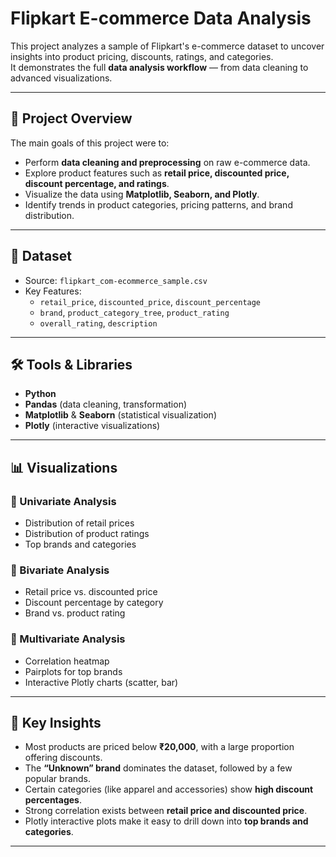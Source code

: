 # Flipkart E-commerce Data Analysis  

This project analyzes a sample of Flipkart's e-commerce dataset to uncover insights into product pricing, discounts, ratings, and categories.  
It demonstrates the full **data analysis workflow** — from data cleaning to advanced visualizations.  

---

## 📌 Project Overview  
The main goals of this project were to:  
- Perform **data cleaning and preprocessing** on raw e-commerce data.  
- Explore product features such as **retail price, discounted price, discount percentage, and ratings**.  
- Visualize the data using **Matplotlib, Seaborn, and Plotly**.  
- Identify trends in product categories, pricing patterns, and brand distribution.  

---

## 📂 Dataset  
- Source: `flipkart_com-ecommerce_sample.csv`  
- Key Features:  
  - `retail_price`, `discounted_price`, `discount_percentage`  
  - `brand`, `product_category_tree`, `product_rating`  
  - `overall_rating`, `description`  

---

## 🛠️ Tools & Libraries  
- **Python**  
- **Pandas** (data cleaning, transformation)  
- **Matplotlib** & **Seaborn** (statistical visualization)  
- **Plotly** (interactive visualizations)  

---

## 📊 Visualizations  

### 🔹 Univariate Analysis  
- Distribution of retail prices  
- Distribution of product ratings  
- Top brands and categories  

### 🔹 Bivariate Analysis  
- Retail price vs. discounted price  
- Discount percentage by category  
- Brand vs. product rating  

### 🔹 Multivariate Analysis  
- Correlation heatmap  
- Pairplots for top brands  
- Interactive Plotly charts (scatter, bar)  

---

## 🚀 Key Insights  
- Most products are priced below **₹20,000**, with a large proportion offering discounts.  
- The **“Unknown” brand** dominates the dataset, followed by a few popular brands.  
- Certain categories (like apparel and accessories) show **high discount percentages**.  
- Strong correlation exists between **retail price and discounted price**.  
- Plotly interactive plots make it easy to drill down into **top brands and categories**.  

---
